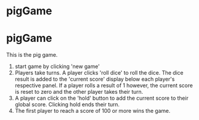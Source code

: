 # pigGame
# pigGame
This is the pig game.
1. start game by clicking 'new game'
2. Players take turns. A player clicks 'roll dice' to roll the dice. The dice result is added to the 'current score' display below each player's respective panel. If a player rolls a result of 1 however, the current score is reset to zero and the other player takes their turn. 
3. A player can click on the 'hold' button to add the current score to their global score. Clicking hold ends their turn.
4. The first player to reach a score of 100 or more wins the game.
